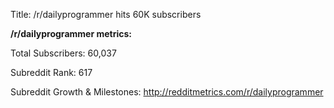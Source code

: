 Title: /r/dailyprogrammer hits 60K subscribers

**/r/dailyprogrammer metrics:**

Total Subscribers: 60,037
 
Subreddit Rank: 617 

Subreddit Growth & Milestones: http://redditmetrics.com/r/dailyprogrammer